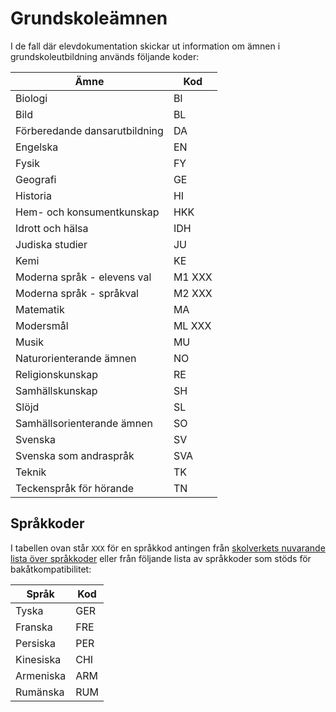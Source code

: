 Grundskoleämnen
===============
I de fall där elevdokumentation skickar ut information om ämnen i grundskoleutbildning används följande koder:

Ämne                           | Kod
-------------------------------|-------
 Biologi                       | BI
 Bild                          | BL
 Förberedande dansarutbildning | DA
 Engelska                      | EN
 Fysik                         | FY
 Geografi                      | GE
 Historia                      | HI
 Hem- och konsumentkunskap     | HKK
 Idrott och hälsa              | IDH
 Judiska studier               | JU
 Kemi                          | KE
 Moderna språk - elevens val   | M1 XXX
 Moderna språk - språkval      | M2 XXX
 Matematik                     | MA
 Modersmål                     | ML XXX
 Musik                         | MU
 Naturorienterande ämnen       | NO
 Religionskunskap              | RE
 Samhällskunskap               | SH
 Slöjd                         | SL
 Samhällsorienterande ämnen    | SO
 Svenska                       | SV
 Svenska som andraspråk        | SVA
 Teknik                        | TK
 Teckenspråk för hörande       | TN

Språkkoder
----------
I tabellen ovan står `XXX` för en språkkod antingen från [skolverkets nuvarande lista över språkkoder](https://www.skolverket.se/om-skolverket/publikationer/visa-enskild-publikation?_xurl_=http%3A%2F%2Fwww5.skolverket.se%2Fwtpub%2Fws%2Fskolbok%2Fwpubext%2Ftrycksak%2FBlob%2Fpdf3343.pdf%3Fk%3D3343) eller från följande lista av språkkoder som stöds för bakåtkompatibilitet:

Språk     | Kod
----------|-----
Tyska     | GER
Franska   | FRE
Persiska  | PER
Kinesiska | CHI
Armeniska | ARM
Rumänska  | RUM
